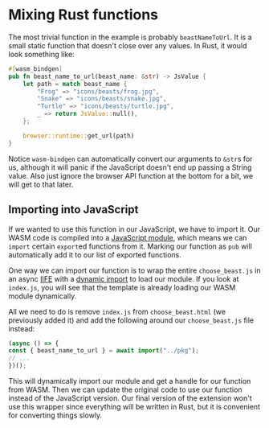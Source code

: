 # Mixing Rust functions

The most trivial function in the example is probably `beastNameToUrl`. It is a small static function that doesn't close over any values. In Rust, it would look something like:

```rust ,ignore
#[wasm_bindgen]
pub fn beast_name_to_url(beast_name: &str) -> JsValue {
    let path = match beast_name {
        "Frog" => "icons/beasts/frog.jpg",
        "Snake" => "icons/beasts/snake.jpg",
        "Turtle" => "icons/beasts/turtle.jpg",
        _ => return JsValue::null(),
    };

    browser::runtime::get_url(path)
}
```

Notice `wasm-bindgen` can automatically convert our arguments to `&str`s for us, although it will panic if the JavaScript doesn't end up passing a String value. Also just ignore the browser API function at the bottom for a bit, we will get to that later.

## Importing into JavaScript

If we wanted to use this function in our JavaScript, we have to import it. Our WASM code is compiled into a [JavaScript module](https://developer.mozilla.org/en-US/docs/Web/JavaScript/Guide/Modules), which means we can `import` certain `export`ed functions from it. Marking our function as `pub` will automatically add it to our list of exported functions.

One way we can import our function is to wrap the entire `choose_beast.js` in an async [IIFE](https://developer.mozilla.org/en-US/docs/Glossary/IIFE) with a [dynamic import](https://developer.mozilla.org/en-US/docs/Web/JavaScript/Reference/Statements/import) to load our module. If you look at `index.js`, you will see that the template is already loading our WASM module dynamically.

All we need to do is remove `index.js` from `choose_beast.html` (we previously added it) and add the following around our `choose_beast.js` file instead:

```js
(async () => {
const { beast_name_to_url } = await import("../pkg");
// ...
})();
```

This will dynamically import our module and get a handle for our function from WASM. Then we can update the original code to use our function instead of the JavaScript version. Our final version of the extension won't use this wrapper since everything will be written in Rust, but it is convenient for converting things slowly.
